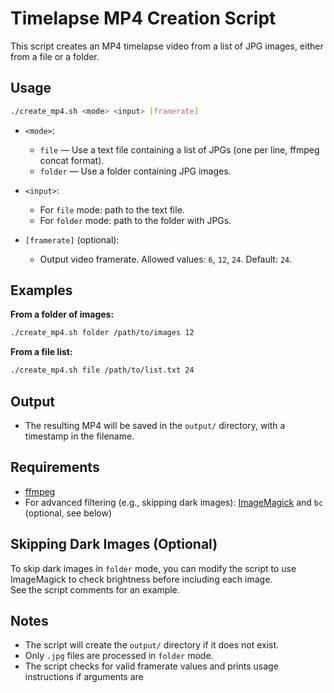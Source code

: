 # Timelapse MP4 Creation Script

This script creates an MP4 timelapse video from a list of JPG images, either from a file or a folder.

## Usage

```bash
./create_mp4.sh <mode> <input> [framerate]
```

- `<mode>`:  
  - `file`   — Use a text file containing a list of JPGs (one per line, ffmpeg concat format).
  - `folder` — Use a folder containing JPG images.

- `<input>`:  
  - For `file` mode: path to the text file.
  - For `folder` mode: path to the folder with JPGs.

- `[framerate]` (optional):  
  - Output video framerate. Allowed values: `6`, `12`, `24`. Default: `24`.

## Examples

**From a folder of images:**
```bash
./create_mp4.sh folder /path/to/images 12
```

**From a file list:**
```bash
./create_mp4.sh file /path/to/list.txt 24
```

## Output

- The resulting MP4 will be saved in the `output/` directory, with a timestamp in the filename.

## Requirements

- [ffmpeg](https://ffmpeg.org/)  
- For advanced filtering (e.g., skipping dark images): [ImageMagick](https://imagemagick.org/) and `bc` (optional, see below)

## Skipping Dark Images (Optional)

To skip dark images in `folder` mode, you can modify the script to use ImageMagick to check brightness before including each image.  
See the script comments for an example.

## Notes

- The script will create the `output/` directory if it does not exist.
- Only `.jpg` files are processed in `folder` mode.
- The script checks for valid framerate values and prints usage instructions if arguments are